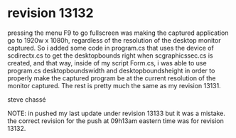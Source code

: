 # revision 13132

pressing the menu F9 to go fullscreen was making the captured application go to 1920w x 1080h, regardless of the resolution of the desktop monitor captured. So i added some code in program.cs that uses the device of scdirectx.cs to get the desktopbounds right when scgraphicssec.cs is created, and that way, inside of my script Form.cs, i was able to use program.cs desktopboundswidth and desktopboundsheight in order to properly make the captured program be at the current resolution of the monitor captured. The rest is pretty much the same as my revision 13131.

steve chassé 

NOTE: in pushed my last update under revision 13133 but it was a mistake. the correct revision for the push at 09h13am eastern time was for revision 13132. 
